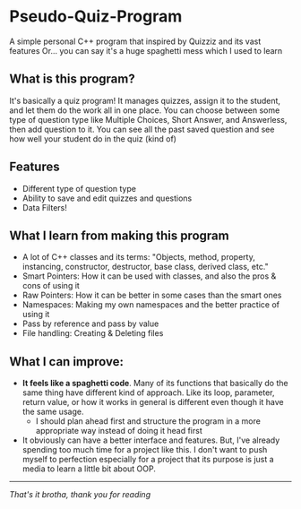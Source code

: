 # Pseudo-Quiz-Program
A simple personal C++ program that inspired by Quizziz and its vast features
Or... you can say it's a huge spaghetti mess which I used to learn

## What is this program?
It's basically a quiz program! It manages quizzes, assign it to the student, and let them do the work all in one place. You can choose between some type of question type like Multiple Choices, Short Answer, and Answerless, then add question to it. You can see all the past saved question and see how well your student do in the quiz (kind of)

## Features
- Different type of question type
- Ability to save and edit quizzes and questions
- Data Filters!

## What I learn from making this program
- A lot of C++ classes and its terms: "Objects, method, property, instancing, constructor, destructor, base class, derived class, etc."
- Smart Pointers: How it can be used with classes, and also the pros & cons of using it
- Raw Pointers: How it can be better in some cases than the smart ones
- Namespaces: Making my own namespaces and the better practice of using it
- Pass by reference and pass by value
- File handling: Creating & Deleting files

## What I can improve:
- **It feels like a spaghetti code**. Many of its functions that basically do the same thing have different kind of approach. Like its loop, parameter, return value, or how it works in general is different even though it have the same usage.
  - I should plan ahead first and structure the program in a more appropriate way instead of doing it head first
- It obviously can have a better interface and features. But, I've already spending too much time for a project like this. I don't want to push myself to perfection especially for a project that its purpose is just a media to learn a little bit about OOP.

---
_That's it brotha, thank you for reading_
